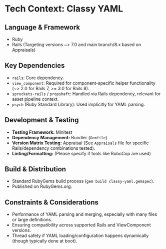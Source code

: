# Tech Context: Classy YAML

## Language & Framework
- Ruby
- Rails (Targeting versions ~> 7.0 and main branch/8.x based on Appraisals)

## Key Dependencies
- `rails`: Core dependency.
- `view_component`: Required for component-specific helper functionality (~> 2.0 for Rails 7, >= 3.0 for Rails 8).
- `sprockets-rails` / `propshaft`: Handled via Rails dependency, relevant for asset pipeline context.
- `psych` (Ruby Standard Library): Used implicitly for YAML parsing.

## Development & Testing
- **Testing Framework:** Minitest
- **Dependency Management:** Bundler (`Gemfile`)
- **Version Matrix Testing:** Appraisal (See `Appraisals` file for specific Rails/dependency combinations tested).
- **Linting/Formatting:** (Please specify if tools like RuboCop are used)

## Build & Distribution
- Standard RubyGems build process (`gem build classy-yaml.gemspec`).
- Published on RubyGems.org.

## Constraints & Considerations
- Performance of YAML parsing and merging, especially with many files or large definitions.
- Ensuring compatibility across supported Rails and ViewComponent versions.
- Thread safety if YAML loading/configuration happens dynamically (though typically done at boot). 